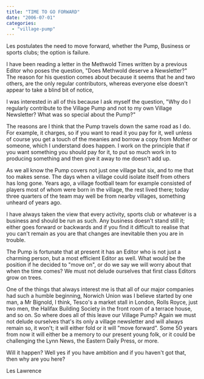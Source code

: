 ```yaml
---
title: "TIME TO GO FORWARD"
date: "2006-07-01"
categories: 
  - "village-pump"
---
```


Les postulates the need to move forward, whether the Pump, Business or sports clubs; the option is failure.

I have been reading a letter in the Methwold Times written by a previous Editor who poses the question, "Does Methwold deserve a Newsletter?" The reason for his question comes about because it seems that he and two others, are the only regular contributors, whereas everyone else doesn't appear to take a blind bit of notice,

I was interested in all of this because I ask myself the question, "Why do I regularly contribute to the Village Pump and not to my own Village Newsletter? What was so special about the Pump?"

The reasons are I think that the Pump travels down the same road as I do. For example, it charges, so if you want to read it you pay for it, well unless of course you get a touch of the meanies and borrow a copy from Mother or someone, which I understand does happen. I work on the principle that if you want something you should pay for it, to put so much work in to producing something and then give it away to me doesn't add up.

As we all know the Pump covers not just one village but six, and to me that too makes sense. The days when a village could isolate itself from others has long gone. Years ago, a village football team for example consisted of players most of whom were born in the village, the rest lived there; today three quarters of the team may well be from nearby villages, something unheard of years ago.

I have always taken the view that every activity, sports club or whatever is a business and should be run as such. Any business doesn't stand still it; either goes forward or backwards and if you find it difficult to realise that you can't remain as you are that changes are inevitable then you are in trouble.

The Pump is fortunate that at present it has an Editor who is not just a charming person, but a most efficient Editor as well. What would be the position if he decided to "move on", or do we say we will worry about that when the time comes? We must not delude ourselves that first class Editors grow on trees.

One of the things that always interest me is that all of our major companies had such a humble beginning, Norwich Union was I believe started by one man, a Mr Bignold, I think, Tesco's a market stall in London, Rolls Royce, just two men, the Halifax Building Society in the front room of a terrace house, and so on. So where does all of this leave our Village Pump? Again we must not delude ourselves that's its only a village newsletter and will always remain so, it won't; it will either fold or it will "move forward". Some 50 years from now it will either be a memory to our present young folk, or it could be challenging the Lynn News, the Eastern Daily Press, or more.

Will it happen? Well yes if you have ambition and if you haven't got that, then why are you here?

Les Lawrence
